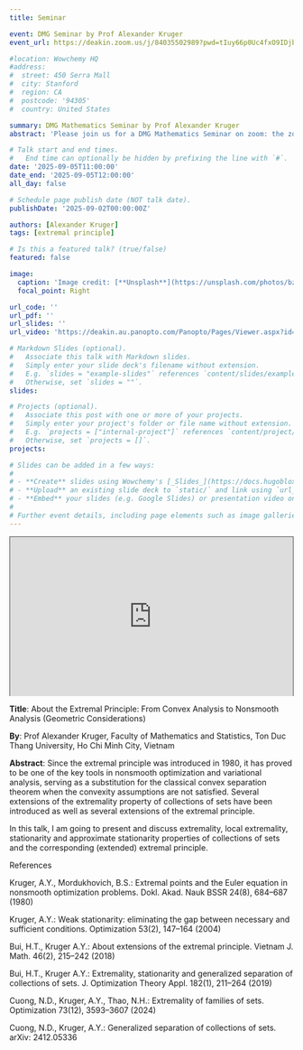 ```yaml
---
title: Seminar

event: DMG Seminar by Prof Alexander Kruger
event_url: https://deakin.zoom.us/j/84035502989?pwd=tIuy66p0Uc4fxO9IDjbagAVDopJ3wu.1

#location: Wowchemy HQ
#address:
#  street: 450 Serra Mall
#  city: Stanford
#  region: CA
#  postcode: '94305'
#  country: United States

summary: DMG Mathematics Seminar by Prof Alexander Kruger
abstract: 'Please join us for a DMG Mathematics Seminar on zoom: the zoom link is <https://deakin.zoom.us/j/84035502989?pwd=tIuy66p0Uc4fxO9IDjbagAVDopJ3wu.1>'

# Talk start and end times.
#   End time can optionally be hidden by prefixing the line with `#`.
date: '2025-09-05T11:00:00'
date_end: '2025-09-05T12:00:00'
all_day: false

# Schedule page publish date (NOT talk date).
publishDate: '2025-09-02T00:00:00Z'

authors: [Alexander Kruger]
tags: [extremal principle]

# Is this a featured talk? (true/false)
featured: false

image:
  caption: 'Image credit: [**Unsplash**](https://unsplash.com/photos/bzdhc5b3Bxs)'
  focal_point: Right

url_code: ''
url_pdf: ''
url_slides: ''
url_video: 'https://deakin.au.panopto.com/Panopto/Pages/Viewer.aspx?id=362743a0-df85-4470-af40-b34f002f785e'

# Markdown Slides (optional).
#   Associate this talk with Markdown slides.
#   Simply enter your slide deck's filename without extension.
#   E.g. `slides = "example-slides"` references `content/slides/example-slides.md`.
#   Otherwise, set `slides = ""`.
slides:

# Projects (optional).
#   Associate this post with one or more of your projects.
#   Simply enter your project's folder or file name without extension.
#   E.g. `projects = ["internal-project"]` references `content/project/deep-learning/index.md`.
#   Otherwise, set `projects = []`.
projects:

# Slides can be added in a few ways:
#
# - **Create** slides using Wowchemy's [_Slides_](https://docs.hugoblox.com/managing-content/#create-slides) feature and link using `slides` parameter in the front matter of the talk file
# - **Upload** an existing slide deck to `static/` and link using `url_slides` parameter in the front matter of the talk file
# - **Embed** your slides (e.g. Google Slides) or presentation video on this page using [shortcodes](https://docs.hugoblox.com/writing-markdown-latex/).
#
# Further event details, including page elements such as image galleries, can be added to the body of this page.
---
```


<div style="position: relative; width: 100%; height: 0; padding-bottom: 56.25%">
	<iframe src="https://deakin.au.panopto.com/Panopto/Pages/Embed.aspx?id=362743a0-df85-4470-af40-b34f002f785e&autoplay=false&offerviewer=true&showtitle=true&showbrand=false&captions=true&interactivity=all" style="border: 1px solid #464646; position: absolute; top: 0; left: 0; width: 100%; height: 100%; box-sizing: border-box;" allowfullscreen allow="autoplay" aria-label="Panopto Embedded Video Player" aria-description="DMG Seminar: Prof Alex Kruger"></iframe>
</div>

**Title**: About the Extremal Principle: From Convex Analysis to Nonsmooth Analysis (Geometric Considerations)

**By**: Prof Alexander Kruger, Faculty of Mathematics and Statistics, Ton Duc Thang University, Ho Chi
Minh City, Vietnam


**Abstract**:  Since the extremal principle was introduced in 1980, it has proved to be one of the key tools in nonsmooth optimization and variational analysis, serving as a substitution for the classical convex separation theorem when the convexity assumptions are not satisfied. Several extensions of
the extremality property of collections of sets have been introduced as well as several extensions of the extremal principle.

In this talk, I am going to present and discuss extremality, local extremality, stationarity and approximate stationarity properties of collections of sets and the corresponding (extended) extremal principle.

References

Kruger, A.Y., Mordukhovich, B.S.: Extremal points and the Euler equation in nonsmooth optimization problems. Dokl. Akad. Nauk BSSR 24(8), 684–687 (1980)

Kruger, A.Y.: Weak stationarity: eliminating the gap between necessary and sufficient conditions. Optimization 53(2), 147–164 (2004)

Bui, H.T., Kruger A.Y.: About extensions of the extremal principle. Vietnam J. Math. 46(2), 215–242 (2018)

Bui, H.T., Kruger A.Y.: Extremality, stationarity and generalized separation of collections of sets. J. Optimization Theory Appl. 182(1), 211–264 (2019)

Cuong, N.D., Kruger, A.Y., Thao, N.H.: Extremality of families of sets. Optimization 73(12), 3593–3607 (2024)

Cuong, N.D., Kruger, A.Y.: Generalized separation of collections of sets. arXiv: 2412.05336

